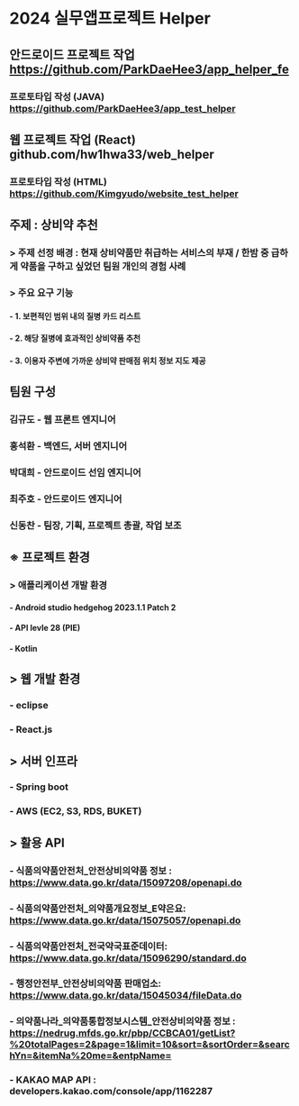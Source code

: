 # 2024 실무앱프로젝트 Helper
## 안드로이드 프로젝트 작업 https://github.com/ParkDaeHee3/app_helper_fe
### 프로토타입 작성 (JAVA) https://github.com/ParkDaeHee3/app_test_helper
## 웹 프로젝트 작업 (React) github.com/hw1hwa33/web_helper
### 프로토타입 작성 (HTML) https://github.com/Kimgyudo/website_test_helper


## 주제 : 상비약 추천
### > 주제 선정 배경 : 현재 상비약품만 취급하는 서비스의 부재 / 한밤 중 급하게 약품을 구하고 싶었던 팀원 개인의 경험 사례
### > 주요 요구 기능 
#### - 1. 보편적인 범위 내의 질병 카드 리스트
#### - 2. 해당 질병에 효과적인 상비약품 추천
#### - 3. 이용자 주변에 가까운 상비약 판매점 위치 정보 지도 제공

## 팀원 구성
### 김규도 - 웹 프론트 엔지니어
### 홍석환 - 백엔드, 서버 엔지니어
### 박대희 - 안드로이드 선임 엔지니어
### 최주호 - 안드로이드 엔지니어
### 신동찬 - 팀장, 기획, 프로젝트 총괄, 작업 보조

## ※ 프로젝트 환경
### > 애플리케이션 개발 환경
#### - Android studio hedgehog 2023.1.1 Patch 2
#### - API levle 28 (PIE)
#### - Kotlin

## > 웹 개발 환경
### - eclipse
### - React.js

## > 서버 인프라
### - Spring boot
### - AWS (EC2, S3, RDS, BUKET)

## > 활용 API 
### - 식품의약품안전처_안전상비의약품 정보 : https://www.data.go.kr/data/15097208/openapi.do
### - 식품의약품안전처_의약품개요정보_E약은요: https://www.data.go.kr/data/15075057/openapi.do
### - 식품의약품안전처_전국약국표준데이터: https://www.data.go.kr/data/15096290/standard.do
### - 행정안전부_안전상비의약품 판매업소: https://www.data.go.kr/data/15045034/fileData.do
### - 의약품나라_의약품통합정보시스템_안전상비의약품 정보 : https://nedrug.mfds.go.kr/pbp/CCBCA01/getList?%20totalPages=2&page=1&limit=10&sort=&sortOrder=&searchYn=&itemNa%20me=&entpName=
### - KAKAO MAP API : developers.kakao.com/console/app/1162287
